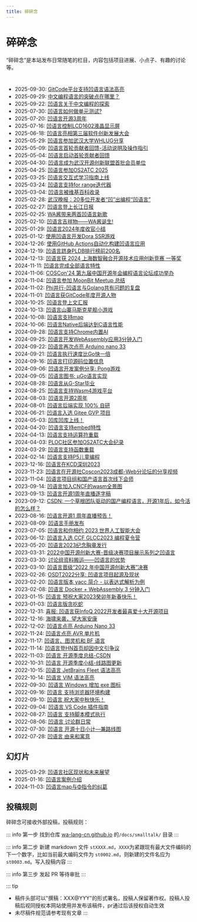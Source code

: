 ```yaml
---
title: 碎碎念
---
```


# 碎碎念

“碎碎念”是本站发布日常随笔的栏目，内容包括项目进展、小点子、有趣的讨论等。

#

- 2025-09-30: [GitCode平台支持凹语言语法高亮](st0087.md)
- 2025-09-29: [中文编程语言的突破点在哪里？](st0086.md)
- 2025-09-22: [凹语言关于中文编程的探索](st0085.md)
- 2025-07-30: [凹语言如何做单元测试?](st0084.md)
- 2025-07-20: [凹语言开源3周年](st0083.md)
- 2025-07-16: [凹语言控制LCD1602液晶显示屏](st0082.md)
- 2025-06-18: [凹语言亮相第三届软件创新发展大会](st0081.md)
- 2025-05-29: [凹语言参加武汉大学WHLUG分享](st0080.md)
- 2025-05-09: [凹语言首轮贡献者回馈-活动说明及操作指引](st0079.md)
- 2025-05-04: [凹语言启动首轮贡献者回馈](st0078.md)
- 2025-04-30: [凹语言成为武汉开源创新联盟首批会员单位](st0077.md)
- 2025-04-25: [凹语言参加OS2ATC 2025](st0076.md)
- 2025-03-25: [凹语言交互式学习指南上线](st0075.md)
- 2025-03-24: [凹语言支持for range迭代器](st0074.md)
- 2025-03-04: [凹语言被维基百科收录](st0073.md)
- 2025-02-28: [武汉晚报：20多位开发者“凹”出编程“凹语言”](st0072.md)
- 2025-02-27: [凹语言登上长江日报](st0071.md)
- 2025-02-25: [WA酱带来两首凹语言新歌](st0070.md)
- 2025-02-10: [凹语言吉祥物——WA酱诞生!](st0069.md)
- 2025-01-29: [凹语言2024年度收官小结](st0068.md)
- 2025-01-12: [使用凹语言开发Dora SSR游戏](st0067.md)
- 2024-12-26: [使用GitHub Actions自动化构建凹语言应用](st0066.md)
- 2024-12-19: [凹语言跻身PLDB排行榜前200名](st0065.md)
- 2024-12-13: [凹语言获 2024 上海数智融合开源技术应用创新竞赛 一等奖](st0064.md)
- 2024-11-11: [凹语言完成全部语言特性](st0063.md)
- 2024-11-06: [COSCon'24 第九届中国开源年会编程语言论坛成功举办](st0062.md)
- 2024-11-04: [凹语言参加 MoonBit Meetup 总结](st0061.md)
- 2024-11-02: [Phi并行-凹语言与Golang共有问题的复盘](st0060.md)
- 2024-11-01: [凹语言获GitCode年度开源人物](st0059.md)
- 2024-10-25: [凹语言登上文汇报](st0058.md)
- 2024-10-13: [凹语言山寨马斯克星舰小游戏](st0057.md)
- 2024-10-08: [凹语言支持map](st0056.md)
- 2024-10-06: [凹语言Native后端达到C语言性能](st0055.md)
- 2024-09-28: [凹语言支持Chrome内置AI](st0054.md)
- 2024-09-25: [凹语言开发WebAssembly应用3分钟入门](st0053.md)
- 2024-09-22: [凹语言再次点亮 Arduino nano 33](st0052.md)
- 2024-09-21: [凹语言执行速度比Go快一倍](st0051.md)
- 2024-09-16: [凹语言打印源码位置信息](st0050.md)
- 2024-09-06: [凹语言开发案例分享: Pong游戏](st0049.md)
- 2024-09-05: [凹语言图书: µGo语言实现](st0048.md)
- 2024-08-28: [凹语言从G-Star毕业](st0047.md)
- 2024-08-25: [凹语言支持Wasm4游戏平台](st0046.md)
- 2024-08-03: [凹语言开源2周年](st0045.md)
- 2024-08-01: [凹语言后端实现 100% 自研](st0044.md)
- 2024-06-21: [凹语言入选 Gitee GVP 项目](st0043.md)
- 2024-05-03: [凹库凹库上线！](st0042.md)
- 2024-04-20: [凹语言支持embed特性](st0041.md)
- 2024-04-13: [凹语言支持运算符重载](st0040.md)
- 2024-04-03: [PLOC社区参加OS2ATC大会纪录](st0039.md)
- 2024-03-29: [凹语言支持函数重载](st0038.md)
- 2024-02-14: [凹语言支持P5儿童编程](st0037.md)
- 2023-12-16: [凹语言在KCD深圳2023](st0036.md)
- 2023-11-23: [凹语言在开源社Coscon2023成都-Web分论坛的分享视频](st0035.md)
- 2023-11-04: [凹语言项目组和国产语言首次线下会师](st0034.md)
- 2023-09-14: [凹语言加入CNCF的wasm全景图](st0033.md)
- 2023-09-13: [凹语言开源1周年直播逐字稿](st0032.md)
- 2023-09-12: [CSDN: 一个草根团队驱动的国产编程语言，开源1年后，如今活的怎么样？](st0031.md)
- 2023-08-16: [凹语言开源1 周年直播预告！](st0030.md)
- 2023-08-09: [凹语言手册发布](st0029.md)
- 2023-07-05: [凹语言和你相约 2023 世界人工智能大会](st0028.md)
- 2023-06-12: [凹语言入选 CCF GLCC2023 编程夏令营](st0027.md)
- 2023-05-20: [凹语言2023纪念胸章发行](st0026.md)
- 2023-03-31: [2022中国开源创新大赛-晋级决赛项目展示系列之凹语言](st0025.md)
- 2023-03-30: [讨论组资料搬运——凹语言的优势](st0024.md)
- 2023-03-10: [凹语言晋级“2022 年中国开源创新大赛”决赛](st0023.md)
- 2023-02-26: [OSDT2022分享: 凹语言项目起源及现状](st0022.md)
- 2023-02-20: [凹语言版本 yacc 简介 - 以表达式解析为例](st0021.md)
- 2023-02-08: [凹语言 Docker + WebAssembly 3 分钟入门](st0020.md)
- 2023-01-15: [凹语言 预祝大家2023癸卯年新春快乐！](st0019.md)
- 2023-01-03: [凹语言版贪吃蛇](st0018.md)
- 2022-12-31: [喜报: 凹语言获InfoQ 2022开发者最喜爱十大开源项目](st0017.md)
- 2022-12-16: [海啸来袭，望大家安康](st0016.md)
- 2022-12-02: [凹语言点亮 Arduino Nano 33](st0015.md)
- 2022-11-24: [凹语言点亮 AVR 单片机](st0014.md)
- 2022-11-17: [凹语言、图灵机和 BF 语言](st0013.md)
- 2022-11-14: [凹语言登HN首页却因中文引争议](st0012.md)
- 2022-11-03: [凹语言 开源季度总结-CSDN](st0011.md)
- 2022-10-31: [凹语言 开源季度小结-线路图更新](st0010.md)
- 2022-10-15: [凹语言 JetBrains Fleet 语法高亮](st0009.md)
- 2022-10-14: [凹语言 VIM 语法高亮](st0008.md)
- 2022-09-30: [凹语言 Windows 增加 exe 图标](st0007.md)
- 2022-09-16: [凹语言 支持浏览器环境构建](st0006.md)
- 2022-09-10: [凹语言 祝大家中秋快乐！](st0005.md)
- 2022-09-04: [凹语言 VS Code 插件指南](st0004.md)
- 2022-08-27: [凹语言 支持脚本模式执行](st0003.md)
- 2022-08-06: [凹语言 讨论群日常](st0002.md)
- 2022-07-30: [凹语言 开源十日小计—兼路线图](st0001.md)
- 2022-07-28: [凹语言 由来和寓意](st0000.md)

## 幻灯片

- 2025-03-29: [凹语言社区现状和未来展望](https://wa-lang.org/talks/wa-os2atc-2025)
- 2025-01-16: [凹语言案例介绍](https://wa-lang.org/talks/wa-gallery)
- 2024-11-03: [凹语言map与Φ指令的纠葛](https://wa-lang.org/talks/ssa-bug)


## 投稿规则

碎碎念可接收外部投稿，投稿规则：

::: info 第一步 
找到仓库 [wa-lang-cn.github.io](https://github.com/wa-lang/wa-lang-cn.github.io) 的`/docs/smalltalk/` 目录
:::

::: info 第二步
新建 markdown 文件 `stXXXX.md`，`XXXX`为紧跟现有最大文件编码的下一个数字，比如当前最大编码文件为 `st0002.md`，则新建的文件名应为`st0003.md`。写入投稿内容
:::

::: info 第三步
发起 PR 等待审批
:::

::: tip
- 稿件头部可以"撰稿：XXX@YYY"的形式署名，投稿人保留著作权。投稿人投稿后视同授权本网站使用并发布该稿件，pr通过后该授权自动生效
- 未尽稿件规范请参考现有文章
:::
